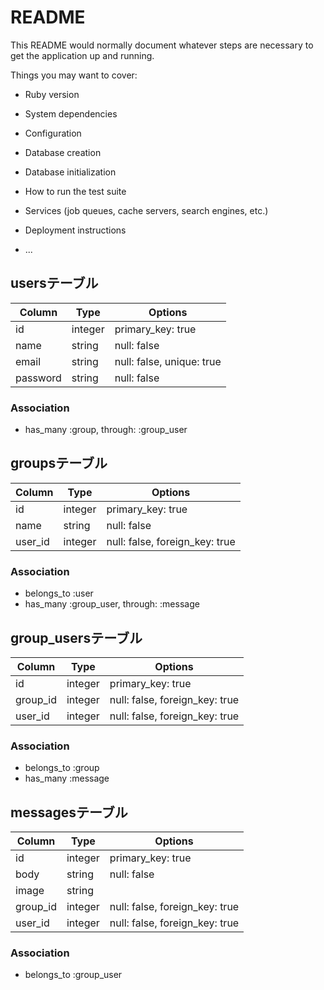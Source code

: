 # README

This README would normally document whatever steps are necessary to get the
application up and running.

Things you may want to cover:

* Ruby version

* System dependencies

* Configuration

* Database creation

* Database initialization

* How to run the test suite

* Services (job queues, cache servers, search engines, etc.)

* Deployment instructions

* ...

## usersテーブル
|Column|Type|Options|
|------|----|-------|
|id|integer|primary_key: true|
|name|string|null: false|
|email|string|null: false, unique: true|
|password|string|null: false|

### Association
- has_many :group, through: :group_user 


## groupsテーブル
|Column|Type|Options|
|------|----|-------|
|id|integer|primary_key: true|
|name|string|null: false|
|user_id|integer|null: false, foreign_key: true|

### Association
- belongs_to :user
- has_many :group_user, through: :message


## group_usersテーブル
|Column|Type|Options|
|------|----|-------|
|id|integer|primary_key: true|
|group_id|integer|null: false, foreign_key: true|
|user_id|integer|null: false, foreign_key: true|

### Association
- belongs_to :group
- has_many :message


## messagesテーブル
|Column|Type|Options|
|------|----|-------|
|id|integer|primary_key: true|
|body|string|null: false|
|image|string||
|group_id|integer|null: false, foreign_key: true|
|user_id|integer|null: false, foreign_key: true|

### Association
- belongs_to :group_user
